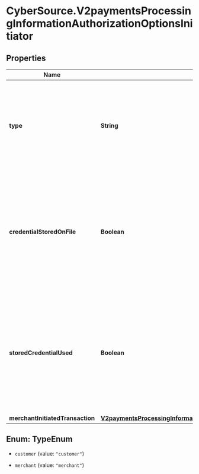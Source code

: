 # CyberSource.V2paymentsProcessingInformationAuthorizationOptionsInitiator

## Properties
Name | Type | Description | Notes
------------ | ------------- | ------------- | -------------
**type** | **String** | This field indicates whether the transaction is a merchant-initiated transaction or customer-initiated transaction.  | [optional] 
**credentialStoredOnFile** | **Boolean** | Flag that indicates whether merchant is intend to use this transaction to store payment credential for follow-up merchant-initiated transactions or not.  | [optional] 
**storedCredentialUsed** | **Boolean** | Flag that indicates whether merchant is intend to use this transaction to store payment credential for follow-up merchant-initiated transactions or not.  | [optional] 
**merchantInitiatedTransaction** | [**V2paymentsProcessingInformationAuthorizationOptionsInitiatorMerchantInitiatedTransaction**](V2paymentsProcessingInformationAuthorizationOptionsInitiatorMerchantInitiatedTransaction.md) |  | [optional] 


<a name="TypeEnum"></a>
## Enum: TypeEnum


* `customer` (value: `"customer"`)

* `merchant` (value: `"merchant"`)




